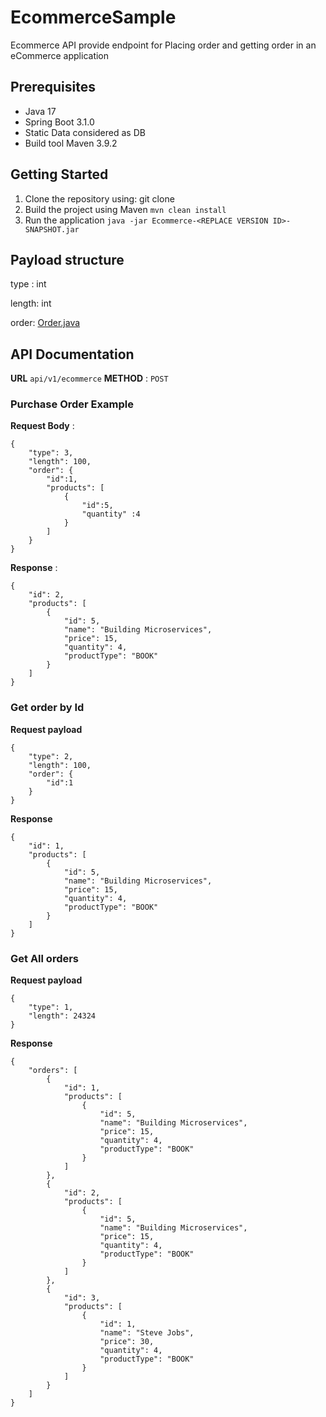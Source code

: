 # EcommerceSample
 Ecommerce API provide endpoint for Placing order and getting order in an eCommerce application

## Prerequisites
- Java 17
- Spring Boot 3.1.0
- Static Data considered as DB
- Build tool Maven 3.9.2

## Getting Started
1. Clone the repository using: git clone <repository-url>
2. Build the project using Maven ```mvn clean install```
3. Run the application ```java -jar Ecommerce-<REPLACE VERSION ID>-SNAPSHOT.jar```

## Payload structure

type : int 

length: int

order: [Order.java](https://github.com/SARASWATHYD/EcommerceSample/blob/master/src/main/java/com/example/ecommerce/businessobject/Order.java)

## API Documentation

**URL**   `api/v1/ecommerce`
**METHOD** : `POST`

### Purchase Order Example

**Request Body** : 
```
{
    "type": 3,
    "length": 100,
    "order": {
        "id":1,
        "products": [
            {
                "id":5,
                "quantity" :4
            }
        ]
    }
}
```

**Response** :
```
{
    "id": 2,
    "products": [
        {
            "id": 5,
            "name": "Building Microservices",
            "price": 15,
            "quantity": 4,
            "productType": "BOOK"
        }
    ]
}
```

### Get order by Id

**Request payload**

```
{
    "type": 2,
    "length": 100,
    "order": {
        "id":1    
    }
}
```

**Response**

```
{
    "id": 1,
    "products": [
        {
            "id": 5,
            "name": "Building Microservices",
            "price": 15,
            "quantity": 4,
            "productType": "BOOK"
        }
    ]
}
```


### Get All orders

**Request payload**

```
{
    "type": 1,
    "length": 24324
}
```

**Response**

```
{
    "orders": [
        {
            "id": 1,
            "products": [
                {
                    "id": 5,
                    "name": "Building Microservices",
                    "price": 15,
                    "quantity": 4,
                    "productType": "BOOK"
                }
            ]
        },
        {
            "id": 2,
            "products": [
                {
                    "id": 5,
                    "name": "Building Microservices",
                    "price": 15,
                    "quantity": 4,
                    "productType": "BOOK"
                }
            ]
        },
        {
            "id": 3,
            "products": [
                {
                    "id": 1,
                    "name": "Steve Jobs",
                    "price": 30,
                    "quantity": 4,
                    "productType": "BOOK"
                }
            ]
        }
    ]
}
```


